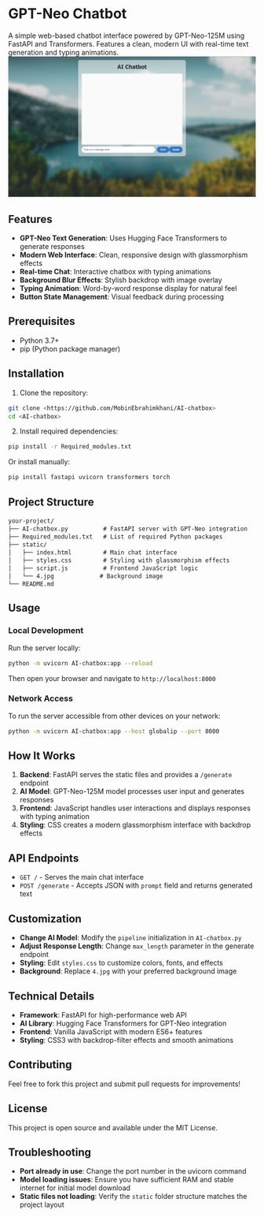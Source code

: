 # GPT-Neo Chatbot

A simple web-based chatbot interface powered by GPT-Neo-125M using FastAPI and Transformers. Features a clean, modern UI with real-time text generation and typing animations.
![GPT-Neo Chatbox](./static/screenshot.png)

## Features

- **GPT-Neo Text Generation**: Uses Hugging Face Transformers to generate responses
- **Modern Web Interface**: Clean, responsive design with glassmorphism effects  
- **Real-time Chat**: Interactive chatbox with typing animations
- **Background Blur Effects**: Stylish backdrop with image overlay
- **Typing Animation**: Word-by-word response display for natural feel
- **Button State Management**: Visual feedback during processing

## Prerequisites

- Python 3.7+
- pip (Python package manager)

## Installation

1. Clone the repository:
```bash
git clone <https://github.com/MobinEbrahimkhani/AI-chatbox>
cd <AI-chatbox>
```

2. Install required dependencies:
```bash
pip install -r Required_modules.txt
```

Or install manually:
```bash
pip install fastapi uvicorn transformers torch
```

## Project Structure

```
your-project/
├── AI-chatbox.py          # FastAPI server with GPT-Neo integration
├── Required_modules.txt   # List of required Python packages
├── static/
│   ├── index.html         # Main chat interface
│   ├── styles.css         # Styling with glassmorphism effects
│   ├── script.js          # Frontend JavaScript logic
│   └── 4.jpg             # Background image
└── README.md
```

## Usage

### Local Development

Run the server locally:
```bash
python -m uvicorn AI-chatbox:app --reload
```

Then open your browser and navigate to `http://localhost:8000`

### Network Access

To run the server accessible from other devices on your network:
```bash
python -m uvicorn AI-chatbox:app --host globalip --port 8000
```


## How It Works

1. **Backend**: FastAPI serves the static files and provides a `/generate` endpoint
2. **AI Model**: GPT-Neo-125M model processes user input and generates responses
3. **Frontend**: JavaScript handles user interactions and displays responses with typing animation
4. **Styling**: CSS creates a modern glassmorphism interface with backdrop effects

## API Endpoints

- `GET /` - Serves the main chat interface
- `POST /generate` - Accepts JSON with `prompt` field and returns generated text

## Customization

- **Change AI Model**: Modify the `pipeline` initialization in `AI-chatbox.py`
- **Adjust Response Length**: Change `max_length` parameter in the generate endpoint
- **Styling**: Edit `styles.css` to customize colors, fonts, and effects
- **Background**: Replace `4.jpg` with your preferred background image

## Technical Details

- **Framework**: FastAPI for high-performance web API
- **AI Library**: Hugging Face Transformers for GPT-Neo integration
- **Frontend**: Vanilla JavaScript with modern ES6+ features
- **Styling**: CSS3 with backdrop-filter effects and smooth animations

## Contributing

Feel free to fork this project and submit pull requests for improvements!

## License

This project is open source and available under the MIT License.

## Troubleshooting

- **Port already in use**: Change the port number in the uvicorn command
- **Model loading issues**: Ensure you have sufficient RAM and stable internet for initial model download
- **Static files not loading**: Verify the `static` folder structure matches the project layout
